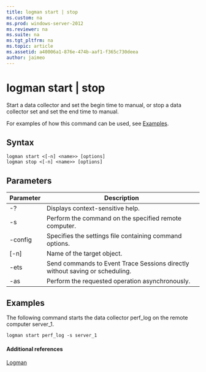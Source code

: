 ```yaml
---
title: logman start | stop
ms.custom: na
ms.prod: windows-server-2012
ms.reviewer: na
ms.suite: na
ms.tgt_pltfrm: na
ms.topic: article
ms.assetid: a40006a1-876e-474b-aaf1-f365c730deea
author: jaimeo
---
```

# logman start | stop
Start a data collector and set the begin time to manual, or stop a data collector set and set the end time to manual.  
  
For examples of how this command can be used, see [Examples](#BKMK_examples).  
  
## Syntax  
  
```  
logman start <[-n] <name>> [options]  
logman stop <[-n] <name>> [options]  
```  
  
## Parameters  
  
|Parameter|Description|  
|-------------|---------------|  
|\-?|Displays context\-sensitive help.|  
|\-s <computer name>|Perform the command on the specified remote computer.|  
|\-config <value>|Specifies the settings file containing command options.|  
|\[\-n\] <name>|Name of the target object.|  
|\-ets|Send commands to Event Trace Sessions directly without saving or scheduling.|  
|\-as|Perform the requested operation asynchronously.|  
  
## <a name="BKMK_examples"></a>Examples  
The following command starts the data collector perf\_log on the remote computer server\_1.  
  
```  
logman start perf_log -s server_1  
```  
  
#### Additional references  
[Logman](Logman.md)  
  

